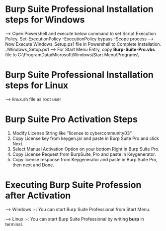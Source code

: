 # Burp Suite Professional Installation steps for Windows

--> Open Powershell and execute below command to set Script Execution Policy.
	Set-ExecutionPolicy -ExecutionPolicy bypass -Scope process
--> Now Execute Windows_Setup.ps1 file in Powershell to Complete Installation.
	./Windows_Setup.ps1
--> For Start Menu Entry, copy **Burp-Suite-Pro.vbs** file to 
	C:\ProgramData\Microsoft\Windows\Start Menu\Programs\

# Burp Suite Professional Installation steps for Linux
--> linux.sh file as root user

# Burp Suite Pro Activation Steps
1. Modify License String like "license to cybercommunity03"
2. Copy License key from keygen.jar and paste in Burp Suite Pro and click Next.
3. Select Manual Activation Option on your bottom Right in Burp Suite Pro.
4. Copy License Request from BurpSuite_Pro and paste in Keygenerator.
5. Copy license response from Keygenerator and paste in Burp Suite Pro, then next and Done.


# Executing Burp Suite Profession after Activation

--> Windows :-: You can start Burp Suite Professional from Start Menu.

--> Linux :-: You can start Burp Suite Professional by writing **burp** in terminal.
